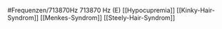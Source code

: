 #Frequenzen/713870Hz
713870 Hz (E)
[[Hypocupremia]]
[[Kinky-Hair-Syndrom]]
[[Menkes-Syndrom]]
[[Steely-Hair-Syndrom]]